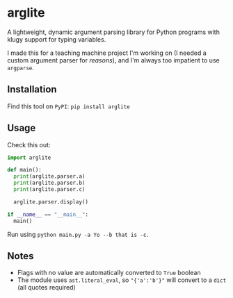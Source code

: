 # arglite

A lightweight, dynamic argument parsing library for Python programs with klugy support for typing variables.

I made this for a teaching machine project I'm working on (I needed a custom argument parser for _reasons_),
and I'm always too impatient to use `argparse`.

## Installation

Find this tool on `PyPI`: `pip install arglite`

## Usage

Check this out:

```python
import arglite

def main():
  print(arglite.parser.a)
  print(arglite.parser.b)
  print(arglite.parser.c)

  arglite.parser.display()

if __name__ == "__main__":
  main()
```

Run using `python main.py -a Yo --b that is -c`.

## Notes

* Flags with no value are automatically converted to `True` boolean
* The module uses `ast.literal_eval`, so `"{'a':'b'}"` will convert to a `dict` (all quotes required)
